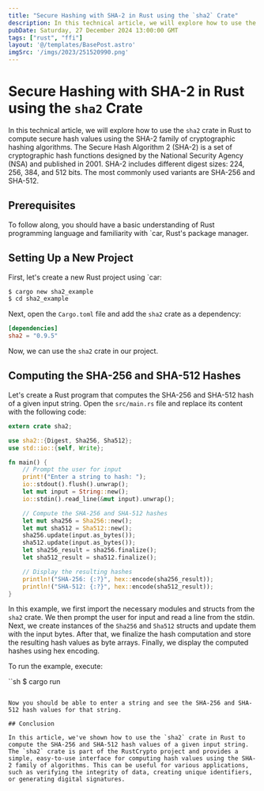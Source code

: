 ```yaml
---
title: "Secure Hashing with SHA-2 in Rust using the `sha2` Crate"
description: In this technical article, we will explore how to use the `sha2` crate in Rust to compute secure hash values using the SHA-2 family of cryptographic hashing algorithms.
pubDate: Saturday, 27 December 2024 13:00:00 GMT
tags: ["rust", "ffi"]
layout: '@/templates/BasePost.astro'
imgSrc: '/imgs/2023/251520990.png'
---
```



# Secure Hashing with SHA-2 in Rust using the `sha2` Crate

In this technical article, we will explore how to use the `sha2` crate in Rust to compute secure hash values using the SHA-2 family of cryptographic hashing algorithms. The Secure Hash Algorithm 2 (SHA-2) is a set of cryptographic hash functions designed by the National Security Agency (NSA) and published in 2001. SHA-2 includes different digest sizes: 224, 256, 384, and 512 bits. The most commonly used variants are SHA-256 and SHA-512.

## Prerequisites

To follow along, you should have a basic understanding of Rust programming language and familiarity with `car, Rust's package manager.

## Setting Up a New Project

First, let's create a new Rust project using `car:

```sh
$ cargo new sha2_example
$ cd sha2_example
```

Next, open the `Cargo.toml` file and add the `sha2` crate as a dependency:

```toml
[dependencies]
sha2 = "0.9.5"
```

Now, we can use the `sha2` crate in our project.

## Computing the SHA-256 and SHA-512 Hashes

Let's create a Rust program that computes the SHA-256 and SHA-512 hash of a given input string. Open the `src/main.rs` file and replace its content with the following code:

```rust
extern crate sha2;

use sha2::{Digest, Sha256, Sha512};
use std::io::{self, Write};

fn main() {
    // Prompt the user for input
    print!("Enter a string to hash: ");
    io::stdout().flush().unwrap();
    let mut input = String::new();
    io::stdin().read_line(&mut input).unwrap();

    // Compute the SHA-256 and SHA-512 hashes
    let mut sha256 = Sha256::new();
    let mut sha512 = Sha512::new();
    sha256.update(input.as_bytes());
    sha512.update(input.as_bytes());
    let sha256_result = sha256.finalize();
    let sha512_result = sha512.finalize();

    // Display the resulting hashes
    println!("SHA-256: {:?}", hex::encode(sha256_result));
    println!("SHA-512: {:?}", hex::encode(sha512_result));
}
```

In this example, we first import the necessary modules and structs from the `sha2` crate. We then prompt the user for input and read a line from the stdin. Next, we create instances of the `Sha256` and `Sha512` structs and update them with the input bytes. After that, we finalize the hash computation and store the resulting hash values as byte arrays. Finally, we display the computed hashes using hex encoding.

To run the example, execute:

``sh
$ cargo run
```

Now you should be able to enter a string and see the SHA-256 and SHA-512 hash values for that string.

## Conclusion

In this article, we've shown how to use the `sha2` crate in Rust to compute the SHA-256 and SHA-512 hash values of a given input string. The `sha2` crate is part of the RustCrypto project and provides a simple, easy-to-use interface for computing hash values using the SHA-2 family of algorithms. This can be useful for various applications, such as verifying the integrity of data, creating unique identifiers, or generating digital signatures.